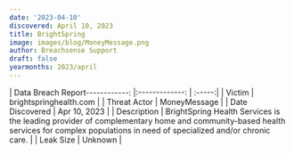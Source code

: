 ```yaml
---
date: '2023-04-10'
discovered: April 10, 2023
title: BrightSpring
image: images/blog/MoneyMessage.png
author: Breachsense Support
draft: false
yearmonths: 2023/april
---
```


| Data Breach Report------------:     |:-------------:    | :-----:|
| Victim      | brightspringhealth.com      | 
| Threat Actor      | MoneyMessage      | 
| Date Discovered      | Apr 10, 2023      | 
| Description      | BrightSpring Health Services is the leading provider of complementary home and community-based health services for complex populations in need of specialized and/or chronic care.      | 
| Leak Size      | Unknown      | 

